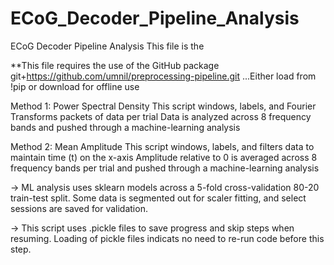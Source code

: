 # ECoG_Decoder_Pipeline_Analysis
ECoG Decoder Pipeline Analysis
This file is the 


**This file requires the use of the GitHub package git+https://github.com/umnil/preprocessing-pipeline.git
...Either load from !pip or download for offline use


Method 1: Power Spectral Density
This script windows, labels, and Fourier Transforms packets of data per trial
Data is analyzed across 8 frequency bands and pushed through a machine-learning analysis

Method 2: Mean Amplitude
This script windows, labels, and filters data to maintain time (t) on the x-axis
Amplitude relative to 0 is averaged across 8 frequency bands per trial and pushed through a machine-learning analysis


-> ML analysis uses sklearn models across a 5-fold cross-validation 80-20 train-test split. 
Some data is segmented out for scaler fitting, and select sessions are saved for validation. 

-> This script uses .pickle files to save progress and skip steps when resuming.
Loading of pickle files indicats no need to re-run code before this step. 
